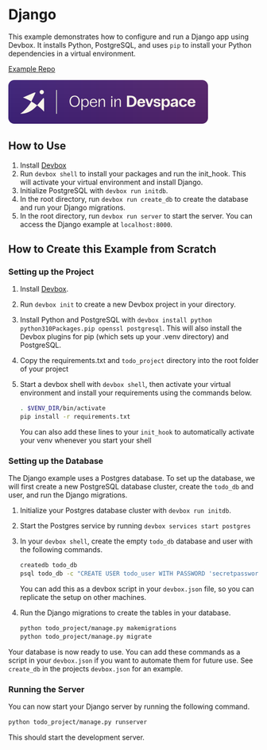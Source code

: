 # Django

This example demonstrates how to configure and run a Django app using Devbox. It installs Python, PostgreSQL, and uses `pip` to install your Python dependencies in a virtual environment.

[Example Repo](https://github.com/jetify-com/devbox/tree/main/examples/stacks/django)

[![Open In Devspace](../../../static/img/open-in-devspace.svg)](https://www.jetify.com/devbox/templates/django)

## How to Use

1. Install [Devbox](https://www.jetify.com/devbox/docs/installing_devbox/)
1. Run `devbox shell` to install your packages and run the init_hook. This will activate your virtual environment and install Django.
1. Initialize PostgreSQL with `devbox run initdb`.
1. In the root directory, run `devbox run create_db` to create the database and run your Django migrations.
1. In the root directory, run `devbox run server` to start the server. You can access the Django example at `localhost:8000`.

## How to Create this Example from Scratch

### Setting up the Project

1. Install [Devbox](https://www.jetify.com/devbox/docs/installing_devbox/).
1. Run `devbox init` to create a new Devbox project in your directory.
1. Install Python and PostgreSQL with `devbox install python python310Packages.pip openssl postgresql`. This will also install the Devbox plugins for pip (which sets up your .venv directory) and PostgreSQL.
1. Copy the requirements.txt and `todo_project` directory into the root folder of your project
1. Start a devbox shell with `devbox shell`, then activate your virtual environment and install your requirements using the commands below.

   ```bash
   . $VENV_DIR/bin/activate
   pip install -r requirements.txt
   ```

   You can also add these lines to your `init_hook` to automatically activate your venv whenever you start your shell

### Setting up the Database

The Django example uses a Postgres database. To set up the database, we will first create a new PostgreSQL database cluster, create the `todo_db` and user, and run the Django migrations.

1. Initialize your Postgres database cluster with `devbox run initdb`.

1. Start the Postgres service by running `devbox services start postgres`

1. In your `devbox shell`, create the empty `todo_db` database and user with the following commands.

   ```bash
   createdb todo_db
   psql todo_db -c "CREATE USER todo_user WITH PASSWORD 'secretpassword';"
   ```

   You can add this as a devbox script in your `devbox.json` file, so you can replicate the setup on other machines.

1. Run the Django migrations to create the tables in your database.

   ```bash
   python todo_project/manage.py makemigrations
   python todo_project/manage.py migrate
   ```

Your database is now ready to use. You can add these commands as a script in your `devbox.json` if you want to automate them for future use. See `create_db` in the projects `devbox.json` for an example.

### Running the Server

You can now start your Django server by running the following command.

   ```bash
   python todo_project/manage.py runserver
   ```

This should start the development server.
